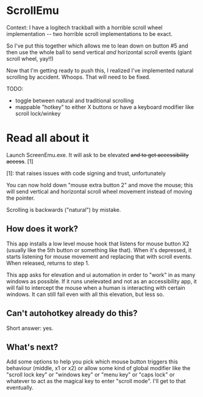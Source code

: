 ScrollEmu
=========

Context: I have a logitech trackball with a horrible scroll wheel implementation -- two horrible scroll implementations to be exact.

So I've put this together which allows me to lean down on button #5 and then use the whole ball to send vertical _and_ horizontal scroll events (giant scroll wheel, yay!!)

Now that I'm getting ready to push this, I realized I've implemented natural scrolling by accident. Whoops. That will need to be fixed.

TODO:
* toggle between natural and traditional scrolling
* mappable "hotkey" to either X buttons or have a keyboard modifier like scroll lock/winkey

Read all about it
=================

Launch ScreenEmu.exe. It will ask to be elevated ~~and to get accessibility access~~. [1]

[1]: that raises issues with code signing and trust, unfortunately

You can now hold down "mouse extra button 2" and move the mouse; this will send vertical and horizontal scroll wheel movement instead of moving the pointer.

Scrolling is backwards ("natural") by mistake.

How does it work?
--------------------

This app installs a low level mouse hook that listens for mouse button X2 (usually like the 5th button or something like that). When it's depressed, it starts listening for mouse movement and replacing that with scroll events. When released, returns to step 1.

This app asks for elevation and ui automation in order to "work" in as many windows as possible. If it runs unelevated and not as an accessibility app, it will fail to intercept the mouse when a human is interacting with certain windows. It can still fail even with all this elevation, but less so.

Can't autohotkey already do this?
-------------------------------------

Short answer: yes.

What's next?
--------------

Add some options to help you pick which mouse button triggers this behaviour (middle, x1 or x2) or allow some kind of global modifier like the "scroll lock key" or "windows key" or "menu key" or "caps lock" or whatever to act as the magical key to enter "scroll mode". I'll get to that eventually.
